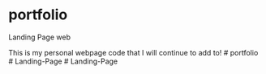# portfolio
Landing Page web 

This is my personal webpage code that I will continue to add to!
#   p o r t f o l i o  
 #   L a n d i n g - P a g e  
 #   L a n d i n g - P a g e  
 